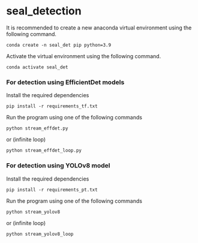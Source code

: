 # seal_detection

It is recommended to create a new anaconda virtual environment using the following command.

```conda create -n seal_det pip python=3.9```

Activate the virtual environment using the following command.

```conda activate seal_det```

### For detection using EfficientDet models

Install the required dependencies

```pip install -r requirements_tf.txt```

Run the program using one of the following commands

```python stream_effdet.py```

or (infinite loop)

```python stream_effdet_loop.py```

### For detection using YOLOv8 model

Install the required dependencies

```pip install -r requirements_pt.txt```

Run the program using one of the following commands

```python stream_yolov8```

or (infinite loop)

```python stream_yolov8_loop```
